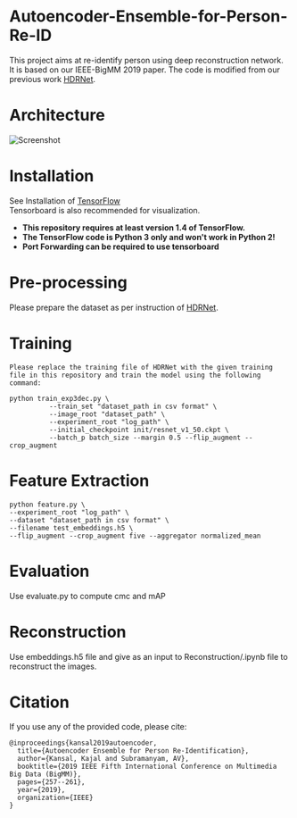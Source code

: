 # Autoencoder-Ensemble-for-Person-Re-ID
This project aims at re-identify person using deep reconstruction network. It is based on our IEEE-BigMM 2019 paper. 
The code is modified from our previous work [HDRNet](https://github.com/kajal15003/HDRNet.git).

# Architecture
![Screenshot](architecture.jpg)


# Installation
See Installation of [TensorFlow](https://www.tensorflow.org/) \
Tensorboard is also recommended for visualization.
- **This repository requires at least version 1.4 of TensorFlow.**
- **The TensorFlow code is Python 3 only and won't work in Python 2!**
- **Port Forwarding can be required to use tensorboard**

# Pre-processing

Please prepare the dataset as per instruction of [HDRNet](https://github.com/kajal15003/HDRNet.git).

# Training
```
Please replace the training file of HDRNet with the given training file in this repository and train the model using the following command:

python train_exp3dec.py \
          --train_set "dataset_path in csv format" \
          --image_root "dataset_path" \
          --experiment_root "log_path" \
          --initial_checkpoint init/resnet_v1_50.ckpt \
          --batch_p batch_size --margin 0.5 --flip_augment --crop_augment
```
# Feature Extraction
```
python feature.py \
--experiment_root "log_path" \
--dataset "dataset_path in csv format" \
--filename test_embeddings.h5 \
--flip_augment --crop_augment five --aggregator normalized_mean
```

# Evaluation
Use evaluate.py to compute cmc and mAP

# Reconstruction
Use embeddings.h5 file and give as an input to Reconstruction/.ipynb file to reconstruct the images.

# Citation
If you use any of the provided code, please cite:
```
@inproceedings{kansal2019autoencoder,
  title={Autoencoder Ensemble for Person Re-Identification},
  author={Kansal, Kajal and Subramanyam, AV},
  booktitle={2019 IEEE Fifth International Conference on Multimedia Big Data (BigMM)},
  pages={257--261},
  year={2019},
  organization={IEEE}
}
```
